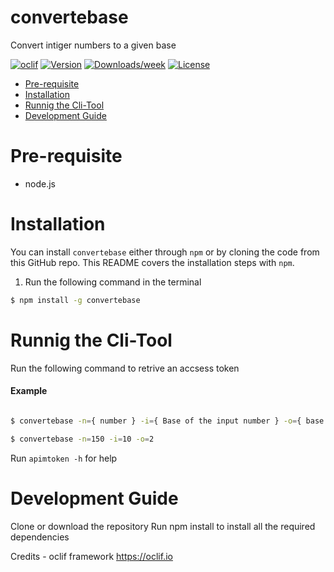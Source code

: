 convertebase
============

Convert intiger numbers to a given base

[![oclif](https://img.shields.io/badge/cli-oclif-brightgreen.svg)](https://oclif.io)
[![Version](https://img.shields.io/npm/v/convertebase.svg)](https://npmjs.org/package/convertebase)
[![Downloads/week](https://img.shields.io/npm/dw/convertebase.svg)](https://npmjs.org/package/convertebase)
[![License](https://img.shields.io/npm/l/convertebase.svg)](https://github.com/VimukthiMayadunne/convertebase/blob/master/package.json)

<!-- toc -->
* [Pre-requisite](#pre-requisite)
* [Installation](#installation)
* [Runnig the Cli-Tool](#runnig-the-cli-tool)
* [Development Guide](#development-guide)
<!-- tocstop -->


# Pre-requisite 
- node.js


# Installation
You can install `convertebase` either through `npm` or by cloning the code from this GitHub repo.  This README covers the installation steps with `npm`.


1) Run the following command  in the terminal 

```bash
$ npm install -g convertebase
```

         
# Runnig the Cli-Tool


Run the following command to retrive an accsess token 

#### Example

```bash

$ convertebase -n={ number } -i={ Base of the input number } -o={ base required to convert the number } 

$ convertebase -n=150 -i=10 -o=2 

```
Run `apimtoken -h` for help

# Development Guide

Clone or download the repository
Run npm install to install all the required dependencies 

Credits - oclif framework  https://oclif.io
